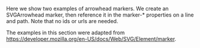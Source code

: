 Here we show two examples of arrowhead markers. We create an SVGArrowhead marker, then reference it in the marker-* properties on a line and path. Note that no ids or urls are needed.


The examples in this section were adapted from https://developer.mozilla.org/en-US/docs/Web/SVG/Element/marker.

